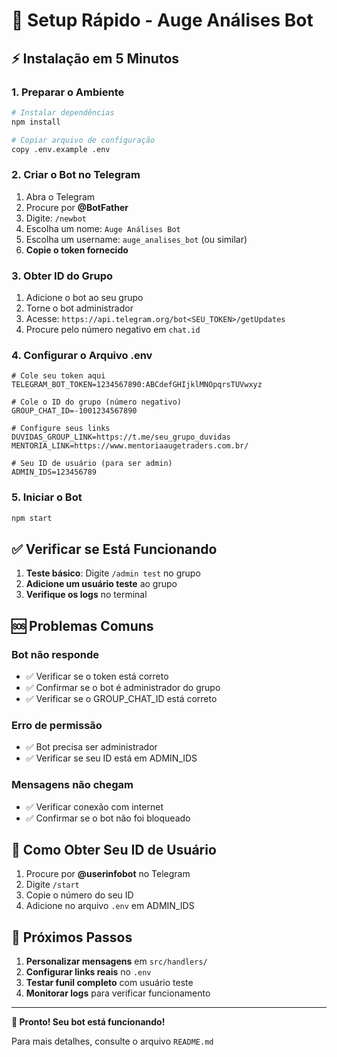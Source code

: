 # 🚀 Setup Rápido - Auge Análises Bot

## ⚡ Instalação em 5 Minutos

### 1. Preparar o Ambiente
```bash
# Instalar dependências
npm install

# Copiar arquivo de configuração
copy .env.example .env
```

### 2. Criar o Bot no Telegram
1. Abra o Telegram
2. Procure por **@BotFather**
3. Digite: `/newbot`
4. Escolha um nome: `Auge Análises Bot`
5. Escolha um username: `auge_analises_bot` (ou similar)
6. **Copie o token fornecido**

### 3. Obter ID do Grupo
1. Adicione o bot ao seu grupo
2. Torne o bot administrador
3. Acesse: `https://api.telegram.org/bot<SEU_TOKEN>/getUpdates`
4. Procure pelo número negativo em `chat.id`

### 4. Configurar o Arquivo .env
```env
# Cole seu token aqui
TELEGRAM_BOT_TOKEN=1234567890:ABCdefGHIjklMNOpqrsTUVwxyz

# Cole o ID do grupo (número negativo)
GROUP_CHAT_ID=-1001234567890

# Configure seus links
DUVIDAS_GROUP_LINK=https://t.me/seu_grupo_duvidas
MENTORIA_LINK=https://www.mentoriaaugetraders.com.br/

# Seu ID de usuário (para ser admin)
ADMIN_IDS=123456789
```

### 5. Iniciar o Bot
```bash
npm start
```

## ✅ Verificar se Está Funcionando

1. **Teste básico**: Digite `/admin test` no grupo
2. **Adicione um usuário teste** ao grupo
3. **Verifique os logs** no terminal

## 🆘 Problemas Comuns

### Bot não responde
- ✅ Verificar se o token está correto
- ✅ Confirmar se o bot é administrador do grupo
- ✅ Verificar se o GROUP_CHAT_ID está correto

### Erro de permissão
- ✅ Bot precisa ser administrador
- ✅ Verificar se seu ID está em ADMIN_IDS

### Mensagens não chegam
- ✅ Verificar conexão com internet
- ✅ Confirmar se o bot não foi bloqueado

## 📱 Como Obter Seu ID de Usuário

1. Procure por **@userinfobot** no Telegram
2. Digite `/start`
3. Copie o número do seu ID
4. Adicione no arquivo `.env` em ADMIN_IDS

## 🎯 Próximos Passos

1. **Personalizar mensagens** em `src/handlers/`
2. **Configurar links reais** no `.env`
3. **Testar funil completo** com usuário teste
4. **Monitorar logs** para verificar funcionamento

---

**🚀 Pronto! Seu bot está funcionando!**

Para mais detalhes, consulte o arquivo `README.md`